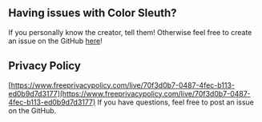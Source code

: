 ## Having issues with Color Sleuth?
If you personally know the creator, tell them! Otherwise feel free to create an issue on the GitHub [here](https://github.com/MonsteRico/colorsleuthapp/issues)!

## Privacy Policy
[https://www.freeprivacypolicy.com/live/70f3d0b7-0487-4fec-b113-ed0b9d7d3177](https://www.freeprivacypolicy.com/live/70f3d0b7-0487-4fec-b113-ed0b9d7d3177)
If you have questions, feel free to post an issue on the GitHub.
